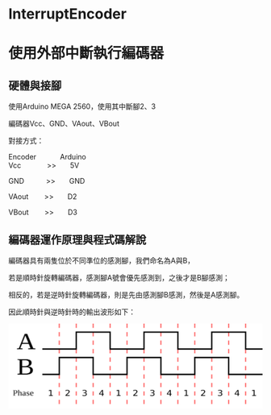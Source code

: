 # InterruptEncoder
# 使用外部中斷執行編碼器

## 硬體與接腳

使用Arduino MEGA 2560，使用其中斷腳2、3

編碼器Vcc、GND、VAout、VBout

對接方式：

Encoder &nbsp;&nbsp;&nbsp;&nbsp;&nbsp;&nbsp;&nbsp;&nbsp;&nbsp;&nbsp;&nbsp;Arduino     
Vcc&nbsp;&nbsp;&nbsp;&nbsp;&nbsp;&nbsp;&nbsp;&nbsp;&nbsp;&nbsp;&nbsp;&nbsp;&nbsp;>>&nbsp;&nbsp;&nbsp;&nbsp;&nbsp;&nbsp;&nbsp;5V

GND&nbsp;&nbsp;&nbsp;&nbsp;&nbsp;&nbsp;&nbsp;&nbsp;&nbsp;&nbsp;&nbsp;>>&nbsp;&nbsp;&nbsp;&nbsp;&nbsp;&nbsp;&nbsp;GND

VAout&nbsp;&nbsp;&nbsp;&nbsp;&nbsp;&nbsp;&nbsp;&nbsp;>>&nbsp;&nbsp;&nbsp;&nbsp;&nbsp;&nbsp;&nbsp;D2

VBout&nbsp;&nbsp;&nbsp;&nbsp;&nbsp;&nbsp;&nbsp;&nbsp;>>&nbsp;&nbsp;&nbsp;&nbsp;&nbsp;&nbsp;&nbsp;D3

## 編碼器運作原理與程式碼解說
編碼器具有兩隻位於不同準位的感測腳，我們命名為A與B，

若是順時針旋轉編碼器，感測腳A號會優先感測到，之後才是B腳感測；

相反的，若是逆時針旋轉編碼器，則是先由感測腳B感測，然後是A感測腳。

因此順時針與逆時針時的輸出波形如下： 

![image](https://github.com/SilasYoome/InterruptEncoder/blob/main/1920px-Quadrature_Diagram.svg.png)
